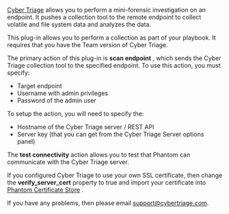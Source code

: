 
[Cyber Triage](https://www.cybertriage.com/?utm_source=Phantom) allows you to perform a
mini-forensic investigation on an endpoint. It pushes a collection tool to the remote endpoint to
collect volatile and file system data and analyzes the data.

This plug-in allows you to perform a collection as part of your playbook. It requires that you have
the Team version of Cyber Triage.

The primary action of this plug-in is **scan endpoint** , which sends the Cyber Triage collection
tool to the specified endpoint. To use this action, you must specify:

-   Target endpoint
-   Username with admin privileges
-   Password of the admin user

To setup the action, you will need to specify the:

-   Hostname of the Cyber Triage server / REST API
-   Server key (that you can get from the Cyber Triage Server options panel)

The **test connectivity** action allows you to test that Phantom can communicate with the Cyber
Triage server.

If you configured Cyber Triage to use your own SSL certificate, then change the
**verify_server_cert** property to true and import your certificate into [Phantom Certificate
Store](https://my.phantom.us/kb/16/) .

If you have any problems, then please email support@cybertriage.com.
